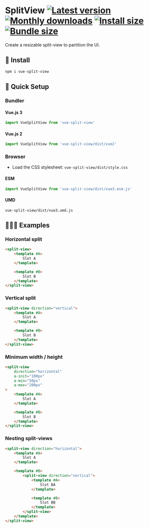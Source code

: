 # SplitView [![Latest version](https://badgen.net/npm/v/vue-split-view)](https://npm.im/vue-split-view) [![Monthly downloads](https://badgen.net/npm/dm/vue-split-view)](https://npm.im/vue-split-view) [![Install size](https://packagephobia.now.sh/badge?p=vue-split-view)](https://packagephobia.now.sh/result?p=vue-split-view) [![Bundle size](https://badgen.net/bundlephobia/minzip/vue-split-view)](https://bundlephobia.com/result?p=vue-split-view)

Create a resizable split-view to partition the UI.

## 🚀 Install
```sh
npm i vue-split-view
```

## 🚦 Quick Setup

### Bundler

#### Vue.js 3
```js
import VueSplitView from 'vue-split-view'
```

#### Vue.js 2
```js
import VueSplitView from 'vue-split-view/dist/vue2'
```

### Browser
- Load the CSS stylesheet: `vue-split-view/dist/style.css`

#### ESM
```js
import VueSplitView from 'vue-split-view/dist/vue3.esm.js'
```

#### UMD
```
vue-split-view/dist/vue3.umd.js
```

## 👨🏻‍🏫 Examples

### Horizontal split
```html
<split-view>
	<template #A>
		Slot A
	</template>

	<template #B>
		Slot B
	</template>
</split-view>
```

### Vertical split
```html
<split-view direction="vertical">
	<template #A>
		Slot A
	</template>

	<template #B>
		Slot B
	</template>
</split-view>
```

### Minimum width / height
```html
<split-view
	direction="horizontal"
	a-init="100px"
	a-min="50px"
	a-max="200px"
>
	<template #A>
		Slot A
	</template>

	<template #B>
		Slot B
	</template>
</split-view>
```

### Nesting split-views
```html
<split-view direction="horizontal">
	<template #A>
		Slot A
	</template>

	<template #B>
		<split-view direction="vertical">
			<template #A>
				Slot BA
			</template>

			<template #B>
				Slot BB
			</template>
		</split-view>
	</template>
</split-view>
```
